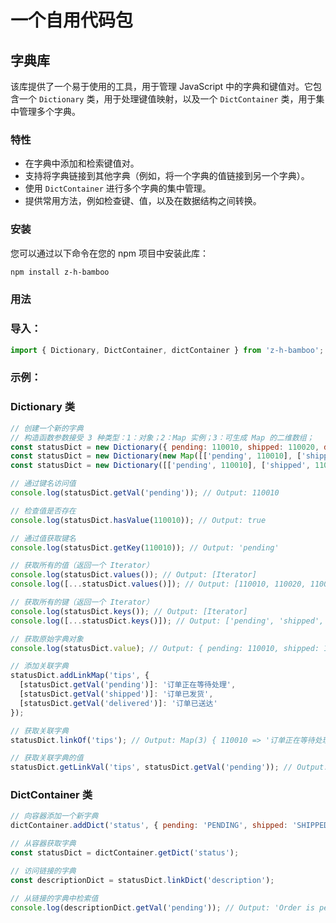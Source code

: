 # 一个自用代码包


## 字典库
该库提供了一个易于使用的工具，用于管理 JavaScript 中的字典和键值对。它包含一个 `Dictionary` 类，用于处理键值映射，以及一个 `DictContainer` 类，用于集中管理多个字典。

### 特性

- 在字典中添加和检索键值对。
- 支持将字典链接到其他字典（例如，将一个字典的值链接到另一个字典）。
- 使用 `DictContainer` 进行多个字典的集中管理。
- 提供常用方法，例如检查键、值，以及在数据结构之间转换。
  
### 安装

您可以通过以下命令在您的 npm 项目中安装此库：

```bash
npm install z-h-bamboo
```


### 用法

### 导入：

```js 
import { Dictionary, DictContainer, dictContainer } from 'z-h-bamboo';
```

### 示例：

### Dictionary 类

```js
// 创建一个新的字典
// 构造函数参数接受 3 种类型：1：对象；2：Map 实例；3：可生成 Map 的二维数组；
const statusDict = new Dictionary({ pending: 110010, shipped: 110020, delivered: 110030 })
const statusDict = new Dictionary(new Map([['pending', 110010], ['shipped', 110020], ['delivered', 110030]]))
const statusDict = new Dictionary([['pending', 110010], ['shipped', 110020], ['delivered', 110030]])

// 通过键名访问值
console.log(statusDict.getVal('pending')); // Output: 110010

// 检查值是否存在
console.log(statusDict.hasValue(110010)); // Output: true

// 通过值获取键名
console.log(statusDict.getKey(110010)); // Output: 'pending'

// 获取所有的值（返回一个 Iterator）
console.log(statusDict.values()); // Output: [Iterator]
console.log([...statusDict.values()]); // Output: [110010, 110020, 110030]

// 获取所有的键（返回一个 Iterator）
console.log(statusDict.keys()); // Output: [Iterator]
console.log([...statusDict.keys()]); // Output: ['pending', 'shipped', 'delivered']

// 获取原始字典对象
console.log(statusDict.value); // Output: { pending: 110010, shipped: 110020, delivered: 110030 }

// 添加关联字典
statusDict.addLinkMap('tips', {
  [statusDict.getVal('pending')]: '订单正在等待处理',
  [statusDict.getVal('shipped')]: '订单已发货',
  [statusDict.getVal('delivered')]: '订单已送达'
});

// 获取关联字典
statusDict.linkOf('tips'); // Output: Map(3) { 110010 => '订单正在等待处理', 110020 => '订单已发货', 110030 => '订单已送达' }

// 获取关联字典的值
statusDict.getLinkVal('tips', statusDict.getVal('pending')); // Output: '订单正在等待处理'

```



### DictContainer 类

```js
// 向容器添加一个新字典
dictContainer.addDict('status', { pending: 'PENDING', shipped: 'SHIPPED', delivered: 'DELIVERED' });

// 从容器获取字典
const statusDict = dictContainer.getDict('status');

// 访问链接的字典
const descriptionDict = statusDict.linkDict('description');

// 从链接的字典中检索值
console.log(descriptionDict.getVal('pending')); // Output: 'Order is pending'

```

